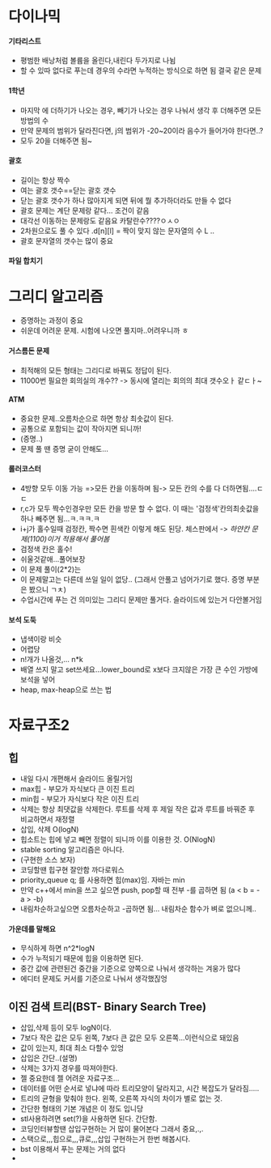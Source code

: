 # 다이나믹
#### 기타리스트
- 평범한 배낭처럼 볼륨을 올린다,내린다 두가지로 나뉨
- 할 수 있따 없다로 푸는데 경우의 수라면 누적하는 방식으로 하면 됨 결국 같은 문제
#### 1학년
- 마지막 에 더하기가 나오는 경우, 빼기가 나오는 경우 나눠서 생각 후 더해주면 모든 방법의 수
- 만약 문제의 범위가 달라진다면,  j의 범위가 -20~20이라 음수가 들어가야 한다면..?
- 모두 20을 더해주면 됨~
#### 괄호
- 길이는 항상 짝수
- 여는 괄호 갯수==닫는 괄호 갯수
- 닫는 괄호 갯수가 하나 많아지게 되면 뒤에 뭘 추가하더라도 만들 수 없다
- 괄호 문제는 계단 문제랑 같다... 조건이 같음
- 대각선 이동하는 문제랑도 같음요 카탈란수????ㅇㅅㅇ
- 2차원으로도 풀 수 있다 .d[n][l] = 짝이 맞지 않는 문자열의 수 L ..
- 괄호 문자열의 갯수는 많이 중요
#### 파일 합치기

# 그리디 알고리즘
- 증명하는 과정이 중요
- 쉬운데 어려운 문제. 시험에 나오면 풀지마..어려우니까 ㅎ
#### 거스름돈 문제
- 최적해의 모든 형태는 그리디로 바꿔도 정답이 된다.
- 11000번 필요한 회의실의 개수?? -> 동시에 열리는 회의의 최대 갯수오ㅏ 같ㄷㅏ~
#### ATM
- 중요한 문제..오름차순으로 하면 항상 최솟값이 된다.
- 공통으로 포함되는 값이 작아지면 되니까!
- (증명..)
- 문제 풀 땐 증명 굳이 안해도...
#### 롤러코스터
 - 4방향 모두 이동 가능 =>모든 칸을 이동하며 됨-> 모든 칸의 수를 다 더하면됨....ㄷㄷ
 - r,c가 모두 짝수인경우만 모든 칸을 방문 할 수 없다. 이 때는 '검정색'칸의최솟값을 하나 빼주면 됨...ㅋ.ㅋㅋ.ㅋ
 - i+j가 홀수일때 검정칸, 짝수면 흰색칸 이렇게 해도 된당. 체스판에서 -> *하얀칸 문제(1100)이거 적용해서 풀어봄*
 - 검정색 칸은 홀수!
 - 쉬울것같애...풀어보장
 - 이 문제 풀이(2*2)는 
 - 이 문제말고는 다른데 쓰일 일이 없당.. (그래서 안풀고 넘어가기로 했다. 증명 부분은 봤으니 ㄱㅊ)
 - 수업시간에 푸는 건 의미있는 그리디 문제만 풀거다. 슬라이드에 있는거 다안볼거임
#### 보석 도둑
- 냅색이랑 비슷 
- 어렵당
- n!개가 나올것,... n*k
- 배열 쓰지 말고 set쓰세요...lower_bound로 x보다 크지않은 가장 큰 수인 가방에 보석을 넣어
- heap, max-heap으로 쓰는 법
# 자료구조2
## 힙
- 내일 다시 개편해서 슬라이드 올릴거임
- max힙 - 부모가 자식보다 큰 이진 트리
- min힙 - 부모가 자식보다 작은 이진 트리 
- 삭제는 항상 최댓값을 삭제한다. 루트를 삭제 후 제일 작은 값과 루트를 바꿔준 후 비교하면서 재정렬
- 삽입, 삭제 O(logN)
- 힙소트는 힙에 넣고 빼면 정렬이 되니까 이를 이용한 것. O(NlogN)
- stable sorting 알고리즘은 아니다.
- (구현한 소스 보자)
- 코딩할땐 힙구현 잘안함 까다로워스
- priority_queue<int> q; 를 사용하면 힙(max)임. 자바는 min
- 만약 c++에서 min을 쓰고 싶으면 push, pop할 때 전부 -를 곱하면 됨 (a < b = -a > -b)
- 내림차순하고싶으면 오름차순하고 -곱하면 됨... 내림차순 함수가 벼로 없으니께..
#### 가운데를 말해요
- 무식하게 하면 n^2*logN
- 수가 누적되기 때문에 힙을 이용하면 된다.
- 중간 값에 관련된건 중간을 기준으로 양쪽으로 나눠서 생각하는 겨웅가 많다
- 에디터 문제도 커서를 기준으로 나눠서 생각했짆엉
## 이진 검색 트리(BST- Binary Search Tree)
- 삽입,삭제 등이 모두 logN이다.
- 7보다 작은 값은 모두 왼쪽, 7보다 큰 값은 모두 오른쪽...이런식으로 돼있음
- 값이 있는지, 최대 최소 다할수 있엉
- 삽입은 간단..(설명)
- 삭제는 3가지 경우를 따져야한다.
- 젤 중요한데 젤 어려운 자료구조...
- 데이터를 어떤 순서로 넣냐에 따라 트리모양이 달라지고, 시간 복잡도가 달라짐.....
- 트리의 균형을 맞춰야 한다. 왼쪽, 오른쪽 자식의 차이가 별로 없는 것. 
- 간단한 형태의 기본 개념은 이 정도 입니당
- stl사용하려면 set(?)을 사용하면 된다. 간단함. 
- 코딩인터뷰할땐 삽입구현하는 거 많이 물어본다 그래서 중요,.,.
- 스택으로,,,힙으로,,,큐로,,,삽입 구현하는거 한번 해봅시다.
- bst 이용해서 푸는 문제는 거의 없다 
- 

